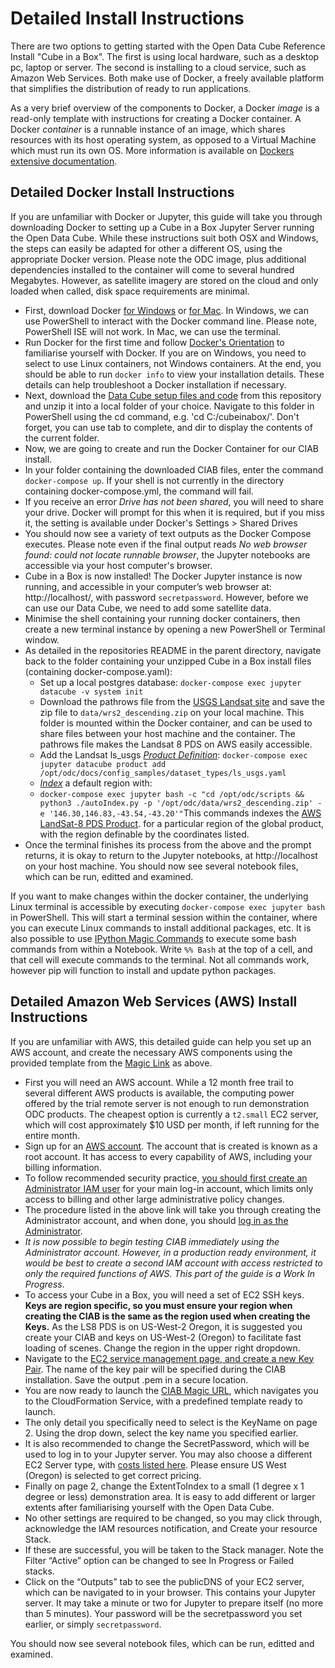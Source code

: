 # Detailed Install Instructions
There are two options to getting started with the Open Data Cube Reference Install "Cube in a Box". The first is using local hardware, such as a desktop pc, laptop or server. The second is installing to a cloud service, such as Amazon Web Services. Both make use of Docker, a freely available platform that simplifies the distribution of ready to run applications.

As a very brief overview of the components to Docker, a Docker *image* is a read-only template with instructions for creating a Docker container. A Docker *container* is a runnable instance of an image, which shares resources with its host operating system, as opposed to a Virtual Machine which must run its own OS.  More information is available on [Dockers extensive documentation](https://docs.docker.com/engine/docker-overview/#docker-objects).


## Detailed Docker Install Instructions
If you are unfamiliar with Docker or Jupyter, this guide will take you through downloading Docker to setting up a Cube in a Box Jupyter Server running the Open Data Cube. While these instructions suit both OSX and Windows, the steps can easily be adapted for other a different OS, using the appropriate Docker version. Please note the ODC image, plus additional dependencies installed to the container will come to several hundred Megabytes. However, as satellite imagery are stored on the cloud and only loaded when called, disk space requirements are minimal.

* First, download Docker [for Windows](https://docs.docker.com/docker-for-windows/install/) or [for Mac](https://docs.docker.com/docker-for-mac/install/).
In Windows, we can use PowerShell to interact with the Docker command line. Please note, PowerShell ISE will not work. In Mac, we can use the terminal.
* Run Docker for the first time and follow [Docker's Orientation](https://docs.docker.com/get-started/) to familiarise yourself with Docker. If you are on Windows, you need to select to use Linux containers, not Windows containers. At the end, you should be able to run `docker info` to view your installation details. These details can help troubleshoot a Docker installation if necessary.
* Next, download the [Data Cube setup files and code](https://github.com/crc-si/cube-in-a-box/archive/master.zip) from this repository and unzip it into a local folder of your choice. Navigate to this folder in PowerShell using the cd command, e.g. 'cd C:/cubeinabox/'. Don't forget, you can use tab to complete, and dir to display the contents of the current folder.
* Now, we are going to create and run the Docker Container for our CIAB install. 
* In your folder containing the downloaded CIAB files, enter the command `docker-compose up`. If your shell is not currently in the directory containing docker-compose.yml, the command will fail. 
* If you receive an error _Drive has not been shared_, you will need to share your drive. Docker will prompt for this when it is required, but if you miss it, the setting is available under Docker's Settings > Shared Drives
* You should now see a variety of text outputs as the Docker Compose executes. Please note even if the final output reads _No web browser found: could not locate runnable browser_, the Jupyter notebooks are accessible via your host computer's browser.
* Cube in a Box is now installed! The Docker Jupyter instance is now running, and accessible in your computer’s web browser at: http://localhost/, with password `secretpassword`. However, before we can use our Data Cube, we need to add some satellite data. 
* Minimise the shell containing your running docker containers, then create a new terminal instance by opening a new PowerShell or Terminal window.
* As detailed in the repositories README in the parent directory, navigate back to the folder containing your unzipped Cube in a Box install files (containing docker-compose.yaml):
  * Set up a local postgres database: `docker-compose exec jupyter datacube -v system init`
  * Download the pathrows file from the [USGS Landsat site](https://landsat.usgs.gov/sites/default/files/documents/WRS2_descending.zip) and save the zip file to `data/wrs2_descending.zip` on your local machine. This folder is mounted within the Docker container, and can be used to share files between your host machine and the container. The  pathrows file makes the Landsat 8 PDS on AWS easily accessible.
   * Add the Landsat ls_usgs [_Product Definition_](https://datacube-core.readthedocs.io/en/latest/ops/indexing.html#product-definition): `docker-compose exec jupyter datacube product add /opt/odc/docs/config_samples/dataset_types/ls_usgs.yaml`
   * [_Index_](https://datacube-core.readthedocs.io/en/latest/ops/indexing.html#adding-data-indexing) a default region with:
   * `docker-compose exec jupyter bash -c "cd /opt/odc/scripts && python3 ./autoIndex.py -p '/opt/odc/data/wrs2_descending.zip' -e '146.30,146.83,-43.54,-43.20'"`This commands indexes the [AWS LandSat-8 PDS Product](https://docs.opendata.aws/landsat-pds/readme.html). for a particular region of the global product, with the region definable by the coordinates listed.
* Once the terminal finishes its process from the above and the prompt returns, it is okay to return to the Jupyter notebooks, at http://localhost on your host machine.
You should now see several notebook files, which can be run, editted and examined.

If you want to make changes within the docker container, the underlying Linux terminal is accessible by executing `docker-compose exec jupyter bash` in PowerShell. This will start a terminal session within the container, where you can execute Linux commands to install additional packages, etc. 
It is also possible to use [IPython Magic Commands](https://ipython.readthedocs.io/en/stable/interactive/magics.html) to execute some bash commands from within a Notebook. Write `%% Bash` at the top of a cell, and that cell will execute commands to the terminal. Not all commands work, however pip will function to install and update python packages.

## Detailed Amazon Web Services (AWS) Install Instructions
If you are unfamiliar with AWS, this detailed guide can help you set up an AWS account, and create the necessary AWS components using the provided template from the [Magic Link](https://console.aws.amazon.com/cloudformation/home?#/stacks/new?stackName=cube-in-a-box&templateURL=https://s3-ap-southeast-2.amazonaws.com/cubeinabox/opendatacube-test.yml) as above.
* First you will need an AWS account. While a 12 month free trail to several different AWS products is available, the computing power offered by the trial remote server is not enough to run demonstration ODC products. The cheapest option is currently a `t2.small` EC2 server, which will cost approximately $10 USD per month, if left running for the entire month.
* Sign up for an [AWS account](https://portal.aws.amazon.com/billing/signup#/start). The account that is created is known as a root account. It has access to every capability of AWS, including your billing information.
* To follow recommended security practice, [you should first create an Administrator IAM user](https://docs.aws.amazon.com/IAM/latest/UserGuide/getting-started_create-admin-group.html) for your main log-in account, which limits only access to billing and other large administrative policy changes. 
* The procedure listed in the above link will take you through creating the Administrator account, and when done, you should [log in as the Administrator](https://docs.aws.amazon.com/IAM/latest/UserGuide/getting-started_how-users-sign-in.html).
* _It is now possible to begin testing CIAB immediately using the Administrator account. However, in a production ready environment, it would be best to create a second IAM account with access restricted to only the required functions of AWS. This part of the guide is a Work In Progress_.
* To access your Cube in a Box, you will need a set of EC2 SSH keys. __Keys are region specific, so you must ensure your region when creating the CIAB is the same as the region used when creating the Keys.__ As the LS8 PDS is on US-West-2 Oregon, it is suggested you create your CIAB and keys on US-West-2 (Oregon) to facilitate fast loading of scenes. Change the region in the upper right dropdown.
* Navigate to the [EC2 service management page, and create a new Key Pair](https://us-west-2.console.aws.amazon.com/ec2/v2/home?region=us-west-2#KeyPairs). The name of the key pair will be specified during the CIAB installation. Save the output .pem in a secure location.
* You are now ready to launch the [CIAB Magic URL](https://console.aws.amazon.com/cloudformation/home?#/stacks/new?stackName=cube-in-a-box&templateURL=https://s3-ap-southeast-2.amazonaws.com/cubeinabox/opendatacube-test.yml), which navigates you to the CloudFormation Service, with a predefined template ready to launch.
* The only detail you specifically need to select is the KeyName on page 2. Using the drop down, select the key name you specified earlier. 
* It is also recommended to change the SecretPassword, which will be used to log in to your Jupyter server. You may also choose a different EC2 Server type, with [costs listed here](https://aws.amazon.com/ec2/pricing/on-demand/). Please ensure US West (Oregon) is selected to get correct pricing.
* Finally on page 2, change the ExtentToIndex to a small (1 degree x 1 degree or less) demonstration area. It is easy to add different or larger extents after familiarising yourself with the Open Data Cube.
* No other settings are required to be changed, so you may click through, acknowledge the IAM resources notification, and Create your resource Stack. 
* If these are successful, you will be taken to the Stack manager. Note the Filter “Active” option can be changed to see In Progress or Failed stacks.
* Click on the “Outputs” tab to see the publicDNS of your EC2 server, which can be navigated to in your browser. This contains your Jupyter server. It may take a minute or two for Jupyter to prepare itself (no more than 5 minutes). Your password will be the secretpassword you set earlier, or simply `secretpassword`.

You should now see several notebook files, which can be run, editted and examined.
